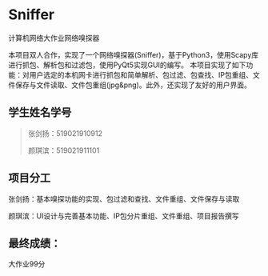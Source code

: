 # Sniffer
计算机网络大作业网络嗅探器

本项目双人合作，实现了一个网络嗅探器(Sniffer)，基于Python3，使用Scapy库进行抓包、解析包和过滤包，使用PyQt5实现GUI的编写。
本项目实现了如下功能：对用户选定的本机网卡进行抓包和简单解析、包过滤、包查找、IP包重组、文件保存与文件读取、文件包重组(jpg&png)。此外，还实现了友好的用户界面。

## 学生姓名学号

> 张剑扬：519021910912
>
> 颜琪滨：519021911101

## 项目分工

张剑扬：基本嗅探功能的实现、包过滤和查找、文件重组、文件保存与读取

颜琪滨：UI设计与完善基本功能、IP包分片重组、文件重组、项目报告撰写

## 最终成绩：
大作业99分
